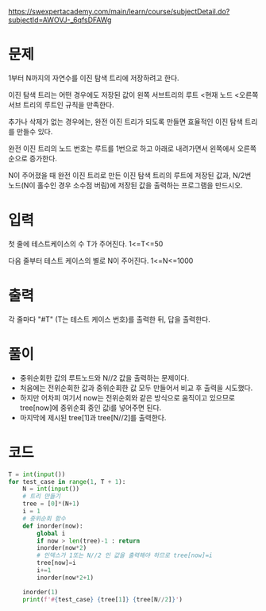 https://swexpertacademy.com/main/learn/course/subjectDetail.do?subjectId=AWOVJ-_6qfsDFAWg

# 문제

1부터 N까지의 자연수를 이진 탐색 트리에 저장하려고 한다.

이진 탐색 트리는 어떤 경우에도 저장된 값이 왼쪽 서브트리의 루트 <현재 노드 <오른쪽 서브 트리의 루트인 규칙을 만족한다.

추가나 삭제가 없는 경우에는, 완전 이진 트리가 되도록 만들면 효율적인 이진 탐색 트리를 만들수 있다.

완전 이진 트리의 노드 번호는 루트를 1번으로 하고 아래로 내려가면서 왼쪽에서 오른쪽 순으로 증가한다.

N이 주어졌을 때 완전 이진 트리로 만든 이진 탐색 트리의 루트에 저장된 값과, N/2번 노드(N이 홀수인 경우 소수점 버림)에 저장된 값을 출력하는 프로그램을 만드시오.

# 입력

첫 줄에 테스트케이스의 수 T가 주어진다. 1<=T<=50

다음 줄부터 테스트 케이스의 별로 N이 주어진다. 1<=N<=1000

# 출력

각 줄마다 "#T" (T는 테스트 케이스 번호)를 출력한 뒤, 답을 출력한다.

# 풀이

- 중위순회한 값의 루트노드와 N//2 값을 출력하는 문제이다.
- 처음에는 전위순회한 값과 중위순회한 값 모두 만들어서 비교 후 출력을 시도했다. 
- 하지만 어차피 여기서 now는 전위순회와 같은 방식으로 움직이고 있으므로 tree[now]에 중위순회 중인 값i를 넣어주면 된다.
- 마지막에 제시된 tree[1]과 tree[N//2]를 출력한다.

# 코드

```python
T = int(input())
for test_case in range(1, T + 1):
    N = int(input())
    # 트리 만들기
    tree = [0]*(N+1)
    i = 1
    # 중위순회 함수
    def inorder(now):
        global i
        if now > len(tree)-1 : return
        inorder(now*2)
        # 인덱스가 1또는 N//2 인 값을 출력해야 하므로 tree[now]=i
        tree[now]=i
        i+=1
        inorder(now*2+1)

    inorder(1)
    print(f'#{test_case} {tree[1]} {tree[N//2]}')
```

